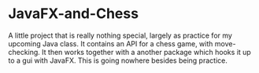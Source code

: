 # JavaFX-and-Chess
A little project that is really nothing special, largely as practice for my upcoming Java class.
It contains an API for a chess game, with move-checking. It then works together with a another package which hooks it up to a gui with JavaFX. This is going nowhere besides being practice.
